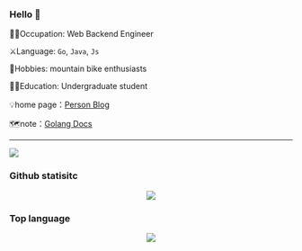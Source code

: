 ### Hello 👋



:pouting_man:Occupation: Web Backend Engineer

:crossed_swords:Language: `Go`, `Java`, `Js`

:badminton:Hobbies: mountain bike enthusiasts

:man_student:Education: Undergraduate student

:bulb:home page：[Person Blog](https://246859.github.io/)

🗺️note：[Golang Docs](https://golang.halfiisland.com/)

---

![](https://camo.githubusercontent.com/e2fed45eeddf5c4e8af379d928f6c2da3617a343291af1763c6af7bab347e431/68747470733a2f2f63646e2e6a7364656c6976722e6e65742f67682f73756e3032323553554e2f73756e3032323553554e2f6173736574732f696d616765732f69636f6e2e706e67)

### Github statisitc

<div align="center">
  <img src="https://github-readme-stats.vercel.app/api?username=246859&show_icons=true&theme=onedark" />
</div>

### Top language
<div align="center">
  <img src="https://github-readme-stats.vercel.app/api/top-langs/?username=246859&layout=compact"/>
</div>


